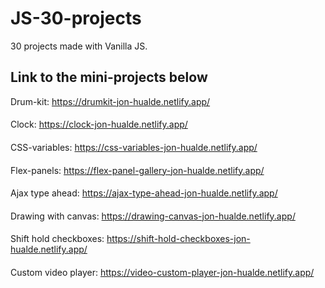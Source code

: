# JS-30-projects
30 projects made with Vanilla JS.

## Link to the mini-projects below

Drum-kit: https://drumkit-jon-hualde.netlify.app/
####
Clock: https://clock-jon-hualde.netlify.app/
####
CSS-variables: https://css-variables-jon-hualde.netlify.app/
####
Flex-panels: https://flex-panel-gallery-jon-hualde.netlify.app/
####
Ajax type ahead: https://ajax-type-ahead-jon-hualde.netlify.app/
####
Drawing with canvas: https://drawing-canvas-jon-hualde.netlify.app/
####
Shift hold checkboxes: https://shift-hold-checkboxes-jon-hualde.netlify.app/
####
Custom video player: https://video-custom-player-jon-hualde.netlify.app/
####